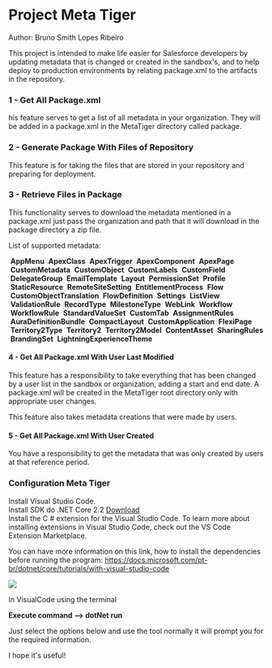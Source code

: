 # Project Meta Tiger 

Author: Bruno Smith Lopes Ribeiro

This project is intended to make life easier for Salesforce developers by updating metadata that is changed or created in the sandbox's, and to help deploy to production environments by relating package.xml to the artifacts in the repository.

<h3>1 - Get All Package.xml</h3>                     

his feature serves to get a list of all metadata in your organization. They will be added in a package.xml in the MetaTiger directory called package.

<h3> 2 - Generate Package With Files of Repository </h3>   

This feature is for taking the files that are stored in your repository and preparing for deployment.

<h3> 3 - Retrieve Files in Package </h3>   

This functionality serves to download the metadata mentioned in a package.xml just pass the organization and path that it will download in the package directory a zip file.

List of supported metadata:

&nbsp;<strong>AppMenu</strong> &nbsp;<strong>ApexClass</strong> &nbsp;<strong>ApexTrigger</strong> &nbsp;<strong>ApexComponent</strong> &nbsp;<strong>ApexPage</strong> &nbsp;<strong>CustomMetadata</strong> &nbsp;<strong>CustomObject</strong> &nbsp;<strong>CustomLabels</strong> &nbsp;<strong>CustomField</strong> &nbsp;<strong>DelegateGroup</strong> &nbsp;<strong>EmailTemplate</strong> &nbsp;<strong>Layout</strong> &nbsp;<strong>PermissionSet</strong> &nbsp;<strong>Profile</strong> &nbsp;<strong>StaticResource</strong> &nbsp;<strong>RemoteSiteSetting</strong> &nbsp;<strong>EntitlementProcess</strong> &nbsp;<strong>Flow</strong> &nbsp;<strong>CustomObjectTranslation</strong> &nbsp;<strong>FlowDefinition</strong> &nbsp;<strong>Settings</strong> &nbsp;<strong>ListView</strong> &nbsp;<strong>ValidationRule</strong> &nbsp;<strong>RecordType</strong> &nbsp;<strong>MilestoneType</strong> &nbsp;<strong>WebLink</strong> &nbsp;<strong>Workflow</strong> &nbsp;<strong>WorkflowRule</strong> &nbsp;<strong>StandardValueSet</strong> &nbsp;<strong>CustomTab</strong> &nbsp;<strong>AssignmentRules</strong> &nbsp;<strong>AuraDefinitionBundle</strong> &nbsp;<strong>CompactLayout</strong> &nbsp;<strong>CustomApplication</strong> &nbsp;<strong>FlexiPage</strong> &nbsp;<strong>Territory2Type</strong> &nbsp;<strong>Territory2</strong> &nbsp;<strong>Territory2Model</strong> &nbsp;<strong>ContentAsset</strong> &nbsp;<strong>SharingRules</strong> &nbsp;<strong>BrandingSet</strong> &nbsp;<strong>LightningExperienceTheme </strong>

<h4> 4 - Get All Package.xml With User Last Modified </h4>

This feature has a responsibility to take everything that has been changed by a user list in the sandbox or organization, adding a start and end date. A package.xml will be created in the MetaTiger root directory only with appropriate user changes.

This feature also takes metadata creations that were made by users.

<h4> 5 - Get All Package.xml With User Created </h4>  

You have a responsibility to get the metadata that was only created by users at that reference period.

<h3>Configuration Meta Tiger</h3>

Install  Visual Studio Code.<br />
Install SDK do .NET Core 2.2 <a href="https://dotnet.microsoft.com/download/thank-you/dotnet-sdk-2.2.104-windows-x64-installer">Download</a> <br />
Install the C # extension for the Visual Studio Code. To learn more about installing extensions in Visual Studio Code, check out the VS Code Extension Marketplace.<br />

You can have more information on this link, how to install the dependencies before running the program:
https://docs.microsoft.com/pt-br/dotnet/core/tutorials/with-visual-studio-code<br />

<img src="https://github.com/brunoslribeiro/sfdc-package-repository-files/blob/master/assets/SFDC-PackageManifest.PNG">

In VisualCode using the terminal <br />

<strong>Execute command --> dotNet run</strong>

Just select the options below and use the tool normally it will prompt you for the required information.

I hope it's useful!<br />

